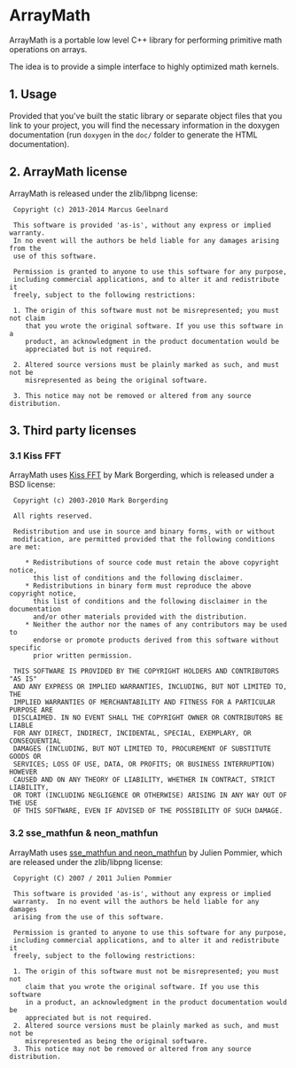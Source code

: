 # ArrayMath

ArrayMath is a portable low level C++ library for performing primitive math
operations on arrays.

The idea is to provide a simple interface to highly optimized math kernels.


## 1. Usage

Provided that you've built the static library or separate object files
that you link to your project, you will find the necessary information in
the doxygen documentation (run `doxygen` in the `doc/` folder to generate
the HTML documentation).


## 2. ArrayMath license

ArrayMath is released under the zlib/libpng license:

```
 Copyright (c) 2013-2014 Marcus Geelnard

 This software is provided 'as-is', without any express or implied warranty.
 In no event will the authors be held liable for any damages arising from the
 use of this software.

 Permission is granted to anyone to use this software for any purpose,
 including commercial applications, and to alter it and redistribute it
 freely, subject to the following restrictions:

 1. The origin of this software must not be misrepresented; you must not claim
    that you wrote the original software. If you use this software in a
    product, an acknowledgment in the product documentation would be
    appreciated but is not required.

 2. Altered source versions must be plainly marked as such, and must not be
    misrepresented as being the original software.

 3. This notice may not be removed or altered from any source distribution.
```

## 3. Third party licenses

### 3.1 Kiss FFT

ArrayMath uses [Kiss FFT](http://kissfft.sourceforge.net/) by Mark Borgerding,
which is released under a BSD license:

```
 Copyright (c) 2003-2010 Mark Borgerding

 All rights reserved.

 Redistribution and use in source and binary forms, with or without
 modification, are permitted provided that the following conditions are met:

    * Redistributions of source code must retain the above copyright notice,
      this list of conditions and the following disclaimer.
    * Redistributions in binary form must reproduce the above copyright notice,
      this list of conditions and the following disclaimer in the documentation
      and/or other materials provided with the distribution.
    * Neither the author nor the names of any contributors may be used to
      endorse or promote products derived from this software without specific
      prior written permission.

 THIS SOFTWARE IS PROVIDED BY THE COPYRIGHT HOLDERS AND CONTRIBUTORS "AS IS"
 AND ANY EXPRESS OR IMPLIED WARRANTIES, INCLUDING, BUT NOT LIMITED TO, THE
 IMPLIED WARRANTIES OF MERCHANTABILITY AND FITNESS FOR A PARTICULAR PURPOSE ARE
 DISCLAIMED. IN NO EVENT SHALL THE COPYRIGHT OWNER OR CONTRIBUTORS BE LIABLE
 FOR ANY DIRECT, INDIRECT, INCIDENTAL, SPECIAL, EXEMPLARY, OR CONSEQUENTIAL
 DAMAGES (INCLUDING, BUT NOT LIMITED TO, PROCUREMENT OF SUBSTITUTE GOODS OR
 SERVICES; LOSS OF USE, DATA, OR PROFITS; OR BUSINESS INTERRUPTION) HOWEVER
 CAUSED AND ON ANY THEORY OF LIABILITY, WHETHER IN CONTRACT, STRICT LIABILITY,
 OR TORT (INCLUDING NEGLIGENCE OR OTHERWISE) ARISING IN ANY WAY OUT OF THE USE
 OF THIS SOFTWARE, EVEN IF ADVISED OF THE POSSIBILITY OF SUCH DAMAGE.
```

### 3.2 sse\_mathfun & neon\_mathfun

ArrayMath uses [sse\_mathfun and neon\_mathfun](http://gruntthepeon.free.fr/ssemath/)
by Julien Pommier, which are released under the zlib/libpng license:

```
 Copyright (C) 2007 / 2011 Julien Pommier

 This software is provided 'as-is', without any express or implied
 warranty.  In no event will the authors be held liable for any damages
 arising from the use of this software.

 Permission is granted to anyone to use this software for any purpose,
 including commercial applications, and to alter it and redistribute it
 freely, subject to the following restrictions:

 1. The origin of this software must not be misrepresented; you must not
    claim that you wrote the original software. If you use this software
    in a product, an acknowledgment in the product documentation would be
    appreciated but is not required.
 2. Altered source versions must be plainly marked as such, and must not be
    misrepresented as being the original software.
 3. This notice may not be removed or altered from any source distribution.
```

